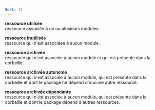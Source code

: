 ```yaml
---
Sort: 11
---
```

**ressource utilisée**<br>
ressource associée à un ou plusieurs modules.

**ressource inutilisée**<br>
ressource qui n'est associéee à aucun module.

**ressource archivée**<br>
ressource qui n'est associée à aucun module et qui est présente dans la corbeille.

**ressource archivée autonome**<br>
ressource qui n'est associée à aucun module, qui est présente dans la corbeille et dont le package ne dépend d'aucune autre ressource.

**ressource archivée dépendante**<br>
ressource qui n'est associée à aucun module, qui est présente dans la corbeille et dont le package dépend d'autres ressources.